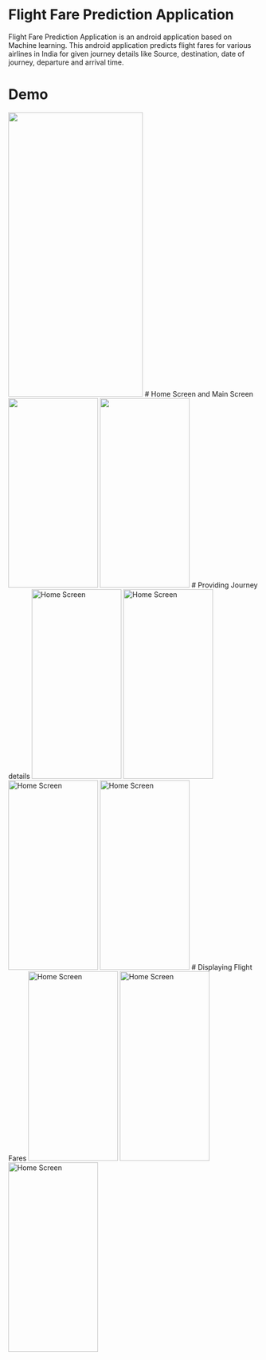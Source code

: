 # Flight Fare Prediction Application
Flight Fare Prediction Application is an android application based on Machine learning. This android application predicts flight fares for various airlines in India for given journey details like Source, destination, date of journey, departure and arrival time.
# Demo
<img width="270" height="570" src="https://user-images.githubusercontent.com/67269818/123952008-0a531800-d9c3-11eb-87a4-4cc120ea8ad4.gif">
# Home Screen and Main Screen
<img width="180" height="380"  src="https://user-images.githubusercontent.com/67269818/120068678-91992d00-c09f-11eb-97ff-1a464b309ddb.png">  <img width="180" height="380"  src="https://user-images.githubusercontent.com/67269818/120068683-98c03b00-c09f-11eb-80be-073a99152642.png">
# Providing Journey details
<img width="180" height="380" alt="Home Screen" src="https://user-images.githubusercontent.com/67269818/120068729-cf965100-c09f-11eb-84d2-d657620841d7.png">  <img width="180" height="380" alt="Home Screen" src="https://user-images.githubusercontent.com/67269818/120068731-d4f39b80-c09f-11eb-89e2-f75fa8c3d4e3.png">  <img width="180" height="380" alt="Home Screen" src="https://user-images.githubusercontent.com/67269818/120068743-e50b7b00-c09f-11eb-9bbc-8dafcfb01ee9.png">  <img width="180" height="380" alt="Home Screen" src="https://user-images.githubusercontent.com/67269818/120068749-eb015c00-c09f-11eb-9fe0-f7b7d2c28327.png">
# Displaying Flight Fares
<img width="180" height="380" alt="Home Screen" src="https://user-images.githubusercontent.com/67269818/120068750-eccb1f80-c09f-11eb-9bdc-9c024882954e.png">  <img width="180" height="380" alt="Home Screen" src="https://user-images.githubusercontent.com/67269818/120068753-ee94e300-c09f-11eb-8f59-1e547b26d407.png">  <img width="180" height="380" alt="Home Screen" src="https://user-images.githubusercontent.com/67269818/120068754-f05ea680-c09f-11eb-8314-dd9d60377e58.png">
